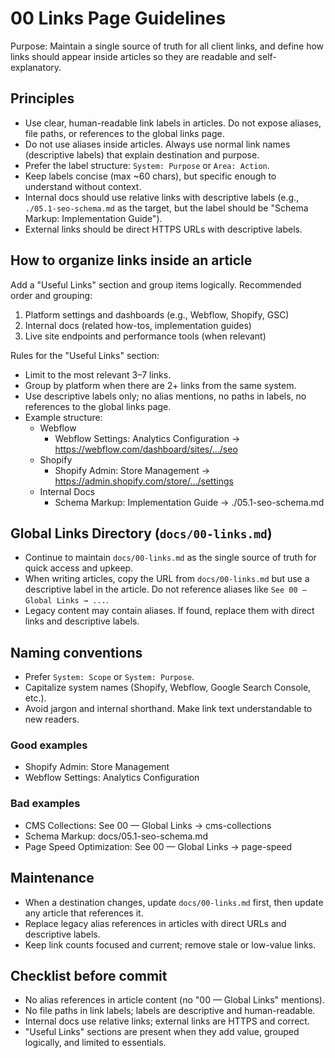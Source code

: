# 00 Links Page Guidelines

Purpose: Maintain a single source of truth for all client links, and define how links should appear inside articles so they are readable and self-explanatory.

## Principles
- Use clear, human-readable link labels in articles. Do not expose aliases, file paths, or references to the global links page.
- Do not use aliases inside articles. Always use normal link names (descriptive labels) that explain destination and purpose.
- Prefer the label structure: `System: Purpose` or `Area: Action`.
- Keep labels concise (max ~60 chars), but specific enough to understand without context.
- Internal docs should use relative links with descriptive labels (e.g., `./05.1-seo-schema.md` as the target, but the label should be "Schema Markup: Implementation Guide").
- External links should be direct HTTPS URLs with descriptive labels.

## How to organize links inside an article
Add a "Useful Links" section and group items logically. Recommended order and grouping:
1) Platform settings and dashboards (e.g., Webflow, Shopify, GSC)
2) Internal docs (related how-tos, implementation guides)
3) Live site endpoints and performance tools (when relevant)

Rules for the "Useful Links" section:
- Limit to the most relevant 3–7 links.
- Group by platform when there are 2+ links from the same system.
- Use descriptive labels only; no alias mentions, no paths in labels, no references to the global links page.
- Example structure:
  - Webflow
    - Webflow Settings: Analytics Configuration → https://webflow.com/dashboard/sites/.../seo
  - Shopify
    - Shopify Admin: Store Management → https://admin.shopify.com/store/.../settings
  - Internal Docs
    - Schema Markup: Implementation Guide → ./05.1-seo-schema.md

## Global Links Directory (`docs/00-links.md`)
- Continue to maintain `docs/00-links.md` as the single source of truth for quick access and upkeep.
- When writing articles, copy the URL from `docs/00-links.md` but use a descriptive label in the article. Do not reference aliases like `See 00 — Global Links → ...`.
- Legacy content may contain aliases. If found, replace them with direct links and descriptive labels.

## Naming conventions
- Prefer `System: Scope` or `System: Purpose`.
- Capitalize system names (Shopify, Webflow, Google Search Console, etc.).
- Avoid jargon and internal shorthand. Make link text understandable to new readers.

### Good examples
- Shopify Admin: Store Management
- Webflow Settings: Analytics Configuration

### Bad examples
- CMS Collections: See 00 — Global Links → cms-collections
- Schema Markup: docs/05.1-seo-schema.md
- Page Speed Optimization: See 00 — Global Links → page-speed

## Maintenance
- When a destination changes, update `docs/00-links.md` first, then update any article that references it.
- Replace legacy alias references in articles with direct URLs and descriptive labels.
- Keep link counts focused and current; remove stale or low-value links.

## Checklist before commit
- No alias references in article content (no "00 — Global Links" mentions).
- No file paths in link labels; labels are descriptive and human-readable.
- Internal docs use relative links; external links are HTTPS and correct.
- "Useful Links" sections are present when they add value, grouped logically, and limited to essentials.
